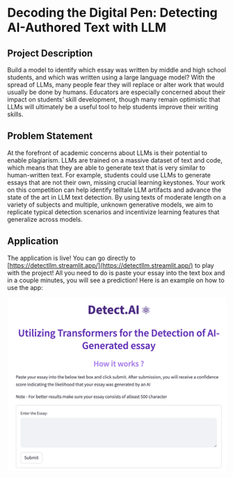 # Decoding the Digital Pen: Detecting AI-Authored Text with LLM

## Project Description

Build a model to identify which essay was written by middle and high school students, and which was written using a large language model? With the spread of LLMs, many people fear they will replace or alter work that would usually be done by humans. Educators are especially concerned about their impact on students’ skill development, though many remain optimistic that LLMs will ultimately be a useful tool to help students improve their writing skills.

## Problem Statement

At the forefront of academic concerns about LLMs is their potential to enable plagiarism. LLMs are trained on a massive dataset of text and code, which means that they are able to generate text that is very similar to human-written text. For example, students could use LLMs to generate essays that are not their own, missing crucial learning keystones. Your work on this competition can help identify telltale LLM artifacts and advance the state of the art in LLM text detection. By using texts of moderate length on a variety of subjects and multiple, unknown generative models, we aim to replicate typical detection scenarios and incentivize learning features that generalize across models.

## Application
The application is live! You can go directly to [https://detectllm.streamlit.app/](https://detectllm.streamlit.app/) to play with the project! All you need to do is paste your essay into the text box and in a couple minutes, you will see a prediction! Here is an example on how to use the app:

![Detect-llm](https://github.com/venkydesai/Detect_AI/blob/main/Images/detectllm.png) 
<!-- ![alt-text-2](images/prediction.png "title-2") -->